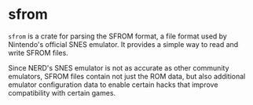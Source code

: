 # sfrom

`sfrom` is a crate for parsing the SFROM format, a file format used by Nintendo's
official SNES emulator. It provides a simple way to read and write SFROM files.

Since NERD's SNES emulator is not as accurate as other community emulators,
SFROM files contain not just the ROM data, but also additional emulator
configuration data to enable certain hacks that improve compatibility with
certain games.
